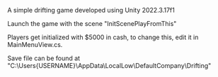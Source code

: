 A simple drifting game developed using Unity 2022.3.17f1

Launch the game with the scene "InitScenePlayFromThis"

Players get initialized with $5000 in cash, to change this, edit it in MainMenuView.cs.

Save file can be found at "C:\Users\{USERNAME}\AppData\LocalLow\DefaultCompany\Drifting"

